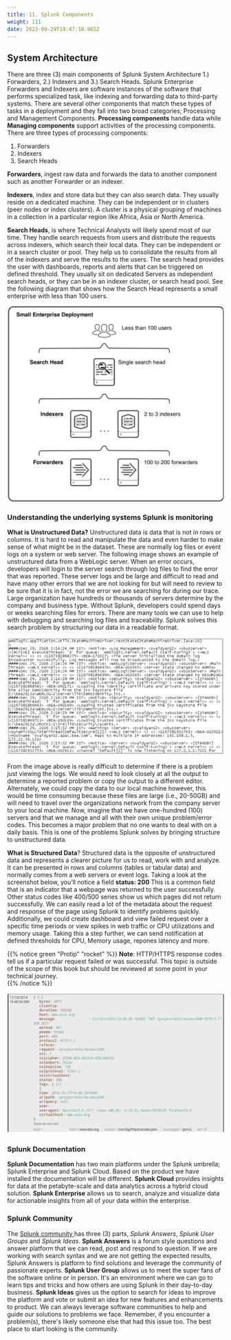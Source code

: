 ```yaml
---
title: 11. Splunk Components
weight: 111
date: 2023-09-29T19:47:18.965Z
---
```


## System Architecture

There are three (3) main components of Splunk System Architecture 1.) Forwarders, 2.) Indexers and 3.) Search Heads. Splunk Enterprise Forwarders and Indexers are software instances of the software that performs specialized task, like indexing and forwarding data to third-party systems. There are several other components that match these types of tasks in a deployment and they fall into two broad categories; Processing and Management Components. **Processing components** handle data while **Managing components** support activities of the processing components. There are three types of processing components: 

1. Forwarders
2. Indexers
3. Search Heads

**Forwarders**, ingest raw data and forwards the data to another component such as another Forwarder or an indexer.

**Indexers**, index and store data but they can also search data. They usually reside on a dedicated machine. They can be independent or in clusters (peer nodes or index clusters). A cluster is a physical grouping of machines in a collection in a particular region like Africa, Asia or North America.

**Search Heads**, is where Technical Analysts will likely spend most of our time. They handle search requests from users and distribute the requests across indexers, which search their local data. They can be independent or in a search cluster or pool. They help us to consolidate the results from all of the indexers and serve the results to the users. The search head provides the user with dashboards, reports and alerts that can be triggered on defined threshold. They usually sit on dedicated Servers as independent search heads, or they can be in an indexer cluster, or search head pool. See the following diagram that shows how the Search Head represents a small enterprise with less than 100 users. 

![Splunk Search Head](../imgs/splunk-sh.png "Splunk Search Head Architecture with less than 100 users")

### Understanding the underlying systems Splunk is monitoring

**What is Unstructured Data?** Unstructured data is data that is not in rows or columns. It is hard to read and manipulate the data and even harder to make sense of what might be in the dataset. These are normally log files or event logs on a system or web server. The following image shows an example of unstructured data from a WebLogic server. When an error occurs, developers will login to the server search through log files to find the error that was reported. These server logs and be large and difficult to read and have many other errors that we are not looking for but will need to review to be sure that it is in fact, not the error we are searching for during our trace. Large organization have hundreds or thousands of servers determine by the company and business type. Without Splunk, developers could spend days or weeks searching files for errors. There are many tools we can use to help with debugging and searching log files and traceability. Splunk solves this search problem by structuring our data in a readable format. 

![Splunk Unstructured Data](../imgs/unstructured-data.png "How Unstructured Data Looks Without Using Splunk")

From the image above is really difficult to determine if there is a problem just viewing the logs. We would need to look closely at all the output to determine a reported problem or copy the output to a different editor. Alternately, we could copy the data to our local machine however, this would be time consuming because these files are large (i.e., 20-50GB) and will need to travel over the organizations network from the company server to your local machine. Now, imagine that we have one-hundred (100) servers and that we manage and all with their own unique problem/error codes. This becomes a major problem that no one wants to deal with on a daily basis. This is one of the problems Splunk solves by bringing structure to unstructured data. 

**What is Structured Data**? Structured data is the opposite of unstructured data and represents a clearer picture for us to read, work with and analyze. It can be presented in rows and columns (tables or tabular data) and normally comes from a web servers or event logs. Taking a look at the screenshot below, you’ll notice a field **status: 200** This is a common field that is an indicator that a webpage was returned to the user successfully. Other status codes like 400/500 series show us which pages did not return successfully. We can easily read a lot of the metadata about the request and response of the page using Splunk to identify problems quickly. Additionally, we could create dashboard and view failed request over a specific time periods or view spikes in web traffic or CPU utilizations and memory usage. Taking this a step further, we can send notification at defined thresholds for CPU, Memory usage, repones latency and more.  

{{% notice green "Protip" "rocket" %}}
**Note**: HTTP/HTTPS response codes tell us if a particular request failed or was successful. This topic is outside of the scope of this book but should be reviewed at some point in your technical journey.   
{{% /notice %}}

![Splunk Structured Data](../imgs/structured-data.png "How tabluar data is viewed in Splunk") 

### Splunk Documentation

**Splunk Documentation** has two main platforms under the Splunk umbrella; Splunk Enterprise and Splunk Cloud. Based on the product we have installed the documentation will be different. **Splunk Cloud** provides insights for data at the petabyte-scale and data analytics across a hybrid cloud solution. **Splunk Enterprise** allows us to search, analyze and visualize data for actionable insights from all of your data within the enterprise. 

### Splunk Community 

The [ Splunk community ](https://www.splunk.com/en_us/community.html) has three (3) parts, *Splunk Answers*, *Splunk User Groups* and *Splunk Ideas*. **Splunk Answers** is a forum style questions and answer platform that we can read, post and respond to question. If we are working with search syntax and we are not getting the expected results, Splunk Answers is platform to find solutions and leverage the community of passionate experts. **Splunk User Group** allows us to meet the super fans of the software online or in person. It's an environment where we can go to learn tips and tricks and how others are using Splunk in their day-to-day business. **Splunk Ideas** gives us the option to search for ideas to improve the platform and vote or submit an idea for new features and enhancements to product. We can always leverage software communities to help and guide our solutions to problems we face. Remember, if you encounter a problem(s), there's likely someone else that had this issue too. The best place to start looking is the community. 

